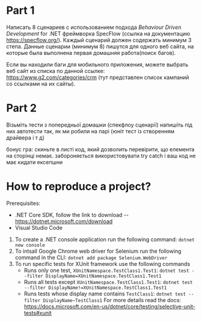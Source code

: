 # Part 1
Написать 8 сценариев с использованием подхода *Behaviour Driven Development* for .NET фреймворка SpecFlow (ссылка на документацию https://specflow.org/). Каждый сценарий должен содержать минимум 3 степа. Данные сценарии (минимум 8) пишутся для одного веб сайта, на которые была выполнена первая домашняя работа(поиск багов).

Если вы находили баги для мобильного приложения, можете выбрать веб сайт из списка по данной ссылке: https://www.g2.com/categories/crm (тут представлен список кампаний со ссылками на их сайты).

# Part 2
Візьміть тести з попередньої домашки (спекфлоу сценарії)
напишіть під них автотести так, як ми робили на парі (юніт тест із створенням драйвера і т д)

бонус гра:
скиньте в листі код, який дозволить перевірити, що елемента на сторінці немає. забороняється використовувати try catch і ваш код не має кидати ексепшни

# How to reproduce a project?
Prerequisites:
* .NET Core SDK, follow the link to download -- https://dotnet.microsoft.com/download
* Visual Studio Code

1. To create a .NET console application run the following command:
    `dotnet new console`
2. To intsall Google Chrome web driver for Selenium run the following command in the CLI:
    `dotnet add package Selenium.WebDriver`
3. To run specific tests for XUnit framework use the following commands
    - Runs only one test, `XUnitNamespace.TestClass1.Test1`:
        `dotnet test --filter DisplayName=XUnitNamespace.TestClass1.Test1`
    - Runs all tests except `XUnitNamespace.TestClass1.Test1`:
        `dotnet test --filter DisplayName!=XUnitNamespace.TestClass1.Test1`
    - Runs tests whose display name contains `TestClass1`:
        `dotnet test --filter DisplayName~TestClass1`
    For more details read the docs: 
    https://docs.microsoft.com/en-us/dotnet/core/testing/selective-unit-tests#xunit